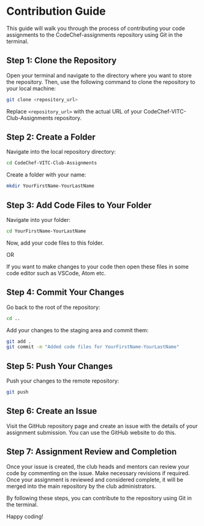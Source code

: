# Contribution Guide

This guide will walk you through the process of contributing your code assignments to the CodeChef-assignments repository using Git in the terminal.

## Step 1: Clone the Repository

Open your terminal and navigate to the directory where you want to store the repository. Then, use the following command to clone the repository to your local machine:

```bash
git clone <repository_url>
```

Replace `<repository_url>` with the actual URL of your CodeChef-VITC-Club-Assignments repository.

## Step 2: Create a Folder

Navigate into the local repository directory:

```bash
cd CodeChef-VITC-Club-Assignments
```

Create a folder with your name:

```bash
mkdir YourFirstName-YourLastName
```

## Step 3: Add Code Files to Your Folder

Navigate into your folder:

```bash
cd YourFirstName-YourLastName
```

Now, add your code files to this folder.

OR

If you want to make changes to your code then open these files in some code editor such as VSCode, Atom etc. 

## Step 4: Commit Your Changes

Go back to the root of the repository:

```bash
cd ..
```

Add your changes to the staging area and commit them:

```bash
git add .
git commit -m "Added code files for YourFirstName-YourLastName"
```

## Step 5: Push Your Changes

Push your changes to the remote repository:

```bash
git push
```

## Step 6: Create an Issue

Visit the GitHub repository page and create an issue with the details of your assignment submission. You can use the GitHub website to do this.

## Step 7: Assignment Review and Completion

Once your issue is created, the club heads and mentors can review your code by commenting on the issue. Make necessary revisions if required. Once your assignment is reviewed and considered complete, it will be merged into the main repository by the club administrators.

By following these steps, you can contribute to the repository using Git in the terminal.

Happy coding!
```
